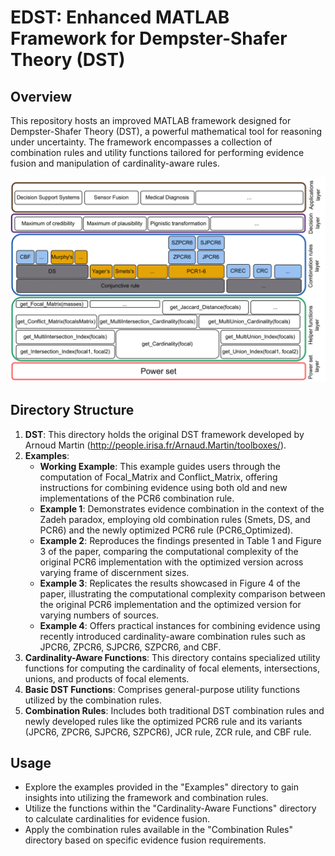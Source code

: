 # EDST: Enhanced MATLAB Framework for Dempster-Shafer Theory (DST)


## Overview
This repository hosts an improved MATLAB framework designed for Dempster-Shafer Theory (DST), a powerful mathematical tool for reasoning under uncertainty. The framework encompasses a collection of combination rules and utility functions tailored for performing evidence fusion and manipulation of cardinality-aware rules.

![High-level architecture of the proposed framework](EDST/EDST.png?raw=true)

## Directory Structure

1. **DST**: This directory holds the original DST framework developed by Arnoud Martin (http://people.irisa.fr/Arnaud.Martin/toolboxes/).
2. **Examples**:
   - **Working Example**: This example guides users through the computation of Focal_Matrix and Conflict_Matrix, offering instructions for combining evidence using both old and new implementations of the PCR6 combination rule.
   - **Example 1**: Demonstrates evidence combination in the context of the Zadeh paradox, employing old combination rules (Smets, DS, and PCR6) and the newly optimized PCR6 rule (PCR6_Optimized).
   - **Example 2**: Reproduces the findings presented in Table 1 and Figure 3 of the paper, comparing the computational complexity of the original PCR6 implementation with the optimized version across varying frame of discernment sizes.
   - **Example 3**: Replicates the results showcased in Figure 4 of the paper, illustrating the computational complexity comparison between the original PCR6 implementation and the optimized version for varying numbers of sources.
   - **Example 4**: Offers practical instances for combining evidence using recently introduced cardinality-aware combination rules such as JPCR6, ZPCR6, SJPCR6, SZPCR6, and CBF.
3. **Cardinality-Aware Functions**: This directory contains specialized utility functions for computing the cardinality of focal elements, intersections, unions, and products of focal elements.
4. **Basic DST Functions**: Comprises general-purpose utility functions utilized by the combination rules.
5. **Combination Rules**: Includes both traditional DST combination rules and newly developed rules like the optimized PCR6 rule and its variants (JPCR6, ZPCR6, SJPCR6, SZPCR6), JCR rule, ZCR rule, and CBF rule.

## Usage
- Explore the examples provided in the "Examples" directory to gain insights into utilizing the framework and combination rules.
- Utilize the functions within the "Cardinality-Aware Functions" directory to calculate cardinalities for evidence fusion.
- Apply the combination rules available in the "Combination Rules" directory based on specific evidence fusion requirements.
